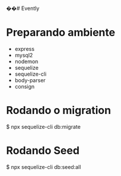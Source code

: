 ��# Evently

# Preparando ambiente
  * express
  * mysql2
  * nodemon
  * sequelize
  * sequelize-cli
  * body-parser
  * consign


 # Rodando o migration
  $ npx sequelize-cli db:migrate
 # Rodando Seed 
  $ npx sequelize-cli db:seed:all
